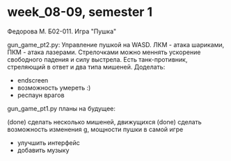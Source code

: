 # week_08-09, semester 1
Федорова М.  Б02-011. Игра "Пушка"

gun_game_pt2.py:
Управление пушкой на WASD. ЛКМ - атака шариками, ПКМ - атака лазерами. Стрелочками можно меннять ускорение свободного падения и силу выстрела. 
Есть танк-противник, стреляющий в ответ и два типа мишеней.
Доделать: 
- endscreen 
- возможность умереть :) 
- респаун врагов


gun_game_pt1.py планы на будущее:

(done) сделать несколько мишеней, движущихся
(done) сделать возможность изменения g, мощности пушки в самой игре
- улучшить интерфейс
- добавить музыку
